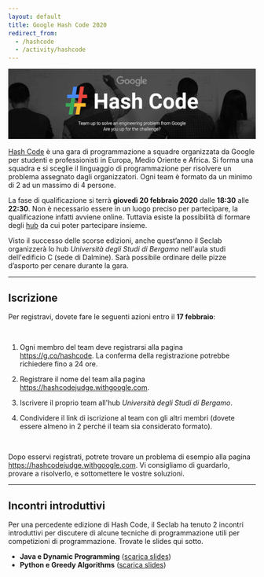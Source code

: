 ```yaml
---
layout: default
title: Google Hash Code 2020
redirect_from:
  - /hashcode
  - /activity/hashcode
---
```


<img class="img-responsive center-block"
     src="/assets/activities/hashcode/google_hashcode_3.png" />
<br>

[Hash Code](https://codingcompetitions.withgoogle.com/hashcode) è una gara di
programmazione a squadre organizzata da Google per studenti e professionisti in
Europa, Medio Oriente e Africa. Si forma una squadra e si sceglie il linguaggio
di programmazione per risolvere un problema assegnato dagli organizzatori. Ogni
team è formato da un minimo di 2 ad un massimo di 4 persone.

La fase di qualificazione si terrà **giovedì 20 febbraio 2020** dalle **18:30**
alle **22:30**. Non è necessario essere in un luogo preciso per partecipare, la
qualificazione infatti avviene online. Tuttavia esiste la possibilità di
formare degli [hub](https://g.co/hashcode/hubs) da cui poter partecipare insieme.

Visto il successo delle scorse edizioni, anche quest’anno il Seclab organizzerà
lo hub *Università degli Studi di Bergamo* nell'aula studi dell'edificio C
(sede di Dalmine). Sarà possibile ordinare delle pizze d’asporto per cenare
durante la gara.

--------------------------------------------------------------------------------

## Iscrizione


Per registravi, dovete fare le seguenti azioni entro il **17 febbraio**:

<br>

1. Ogni membro del team deve registrarsi alla pagina
   <https://g.co/hashcode>.
   La conferma della registrazione potrebbe richiedere fino a 24 ore.

2. Registrare il nome del team alla pagina <https://hashcodejudge.withgoogle.com>.

3. Iscrivere il proprio team all'hub *Università degli Studi di Bergamo*.

4. Condividere il link di iscrizione al team con gli altri membri
   (dovete essere almeno in 2 perché il team sia considerato formato).

<br>

Dopo esservi registrati, potrete trovare un problema di esempio alla pagina
<https://hashcodejudge.withgoogle.com>. Vi consigliamo di guardarlo,
provare a risolverlo, e sottomettere le vostre soluzioni.

--------------------------------------------------------------------------------

## Incontri introduttivi

Per una percedente edizione di Hash Code, il Seclab ha tenuto 2 incontri
introduttivi per discutere di alcune tecniche di programmazione utili per
competizioni di programmazione. Trovate le slides qui sotto.

* **Java e Dynamic Programming** ([scarica slides](/assets/activities/hashcode/unibg_seclab_hashcode_2018_java.pdf))
* **Python e Greedy Algorithms** ([scarica slides](/assets/activities/hashcode/unibg_seclab_hashcode_2018_python.pdf))
